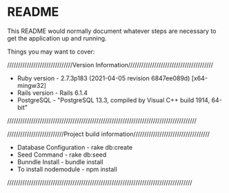# README

This README would normally document whatever steps are necessary to get the
application up and running.

Things you may want to cover:


//////////////////////////////Version Information///////////////////////////////////////

* Ruby version - 2.7.3p183 (2021-04-05 revision 6847ee089d) [x64-mingw32]
* Rails version - Rails 6.1.4
* PostgreSQL - "PostgreSQL 13.3, compiled by Visual C++ build 1914, 64-bit"

///////////////////////////////////////////////////////////////////////////////////////

//////////////////////////Project build information///////////////////////////////////

* Database Configuration - rake db:create
* Seed Command - rake db:seed
* Bunndle Install - bundle install
* To install nodemodule - npm install

/////////////////////////////////////////////////////////////////////////////////////
